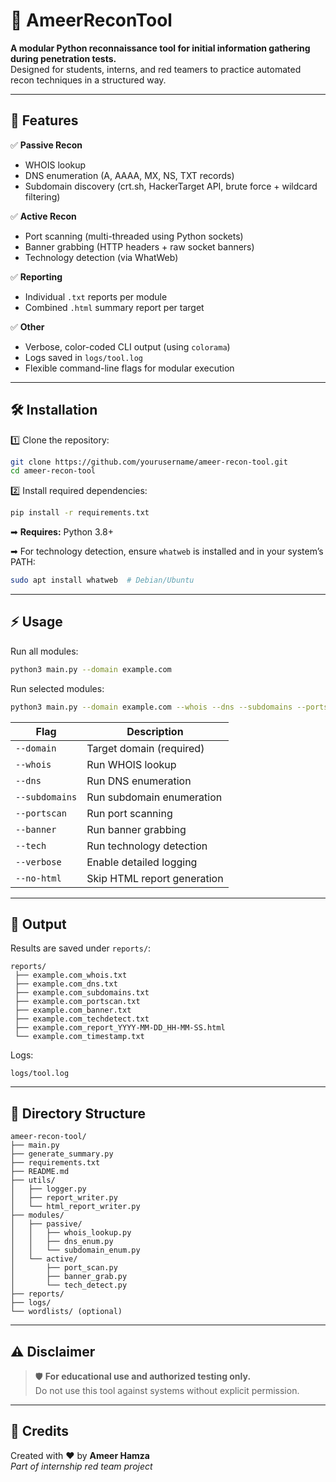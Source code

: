
# 📄 **AmeerReconTool**

**A modular Python reconnaissance tool for initial information gathering during penetration tests.**  
Designed for students, interns, and red teamers to practice automated recon techniques in a structured way.

---

## 🚀 **Features**

✅ **Passive Recon**
- WHOIS lookup  
- DNS enumeration (A, AAAA, MX, NS, TXT records)  
- Subdomain discovery (crt.sh, HackerTarget API, brute force + wildcard filtering)

✅ **Active Recon**
- Port scanning (multi-threaded using Python sockets)  
- Banner grabbing (HTTP headers + raw socket banners)  
- Technology detection (via WhatWeb)

✅ **Reporting**
- Individual `.txt` reports per module  
- Combined `.html` summary report per target  

✅ **Other**
- Verbose, color-coded CLI output (using `colorama`)  
- Logs saved in `logs/tool.log`  
- Flexible command-line flags for modular execution  

---

## 🛠 **Installation**

1️⃣ Clone the repository:
```bash
git clone https://github.com/yourusername/ameer-recon-tool.git
cd ameer-recon-tool
```

2️⃣ Install required dependencies:
```bash
pip install -r requirements.txt
```
➡ **Requires:** Python 3.8+

➡ For technology detection, ensure `whatweb` is installed and in your system’s PATH:
```bash
sudo apt install whatweb  # Debian/Ubuntu
```

---

## ⚡ **Usage**

Run all modules:
```bash
python3 main.py --domain example.com
```

Run selected modules:
```bash
python3 main.py --domain example.com --whois --dns --subdomains --portscan --banner --tech
```

| Flag           | Description               |
|----------------|---------------------------|
| `--domain`      | Target domain (required)   |
| `--whois`       | Run WHOIS lookup           |
| `--dns`         | Run DNS enumeration        |
| `--subdomains`  | Run subdomain enumeration  |
| `--portscan`    | Run port scanning          |
| `--banner`      | Run banner grabbing        |
| `--tech`        | Run technology detection   |
| `--verbose`     | Enable detailed logging    |
| `--no-html`     | Skip HTML report generation |

---

## 📂 **Output**

Results are saved under `reports/`:
```
reports/
 ├── example.com_whois.txt
 ├── example.com_dns.txt
 ├── example.com_subdomains.txt
 ├── example.com_portscan.txt
 ├── example.com_banner.txt
 ├── example.com_techdetect.txt
 ├── example.com_report_YYYY-MM-DD_HH-MM-SS.html
 └── example.com_timestamp.txt
```
Logs:
```
logs/tool.log
```

---

## 📁 **Directory Structure**
```
ameer-recon-tool/
├── main.py
├── generate_summary.py
├── requirements.txt
├── README.md
├── utils/
│   ├── logger.py
│   ├── report_writer.py
│   └── html_report_writer.py
├── modules/
│   ├── passive/
│   │   ├── whois_lookup.py
│   │   ├── dns_enum.py
│   │   └── subdomain_enum.py
│   └── active/
│       ├── port_scan.py
│       ├── banner_grab.py
│       └── tech_detect.py
├── reports/
├── logs/
└── wordlists/ (optional)
```

---

## ⚠ **Disclaimer**
> 🛡 **For educational use and authorized testing only.**  
> Do not use this tool against systems without explicit permission.

---

## 🙌 **Credits**
Created with ❤️ by **Ameer Hamza**  
*Part of internship red team project*
